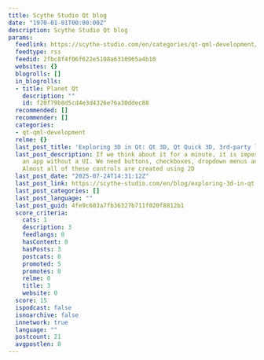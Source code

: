 ```yaml
---
title: Scythe Studio Qt blog
date: "1970-01-01T00:00:00Z"
description: Scythe Studio Qt blog
params:
  feedlink: https://scythe-studio.com/en/categories/qt-qml-development/rss.xml
  feedtype: rss
  feedid: 2fbc8f4f06f622e5108a6310965a4b10
  websites: {}
  blogrolls: []
  in_blogrolls:
  - title: Planet Qt
    description: ""
    id: f20f79b8d5cd4e3d4326e76a30ddec88
  recommended: []
  recommender: []
  categories:
  - qt-qml-development
  relme: {}
  last_post_title: 'Exploring 3D in Qt: Qt 3D, Qt Quick 3D, 3rd-party libraries'
  last_post_description: If we think about it for a minute, it is impossible to imagine
    an app without a UI. We need buttons, checkboxes, dropdown menus and much more.
    Almost all of these controls are created using 2D
  last_post_date: "2025-07-24T14:31:12Z"
  last_post_link: https://scythe-studio.com/en/blog/exploring-3d-in-qt
  last_post_categories: []
  last_post_language: ""
  last_post_guid: 4fe9c603a7fb36327b711f020f8812b1
  score_criteria:
    cats: 1
    description: 3
    feedlangs: 0
    hasContent: 0
    hasPosts: 3
    postcats: 0
    promoted: 5
    promotes: 0
    relme: 0
    title: 3
    website: 0
  score: 15
  ispodcast: false
  isnoarchive: false
  innetwork: true
  language: ""
  postcount: 21
  avgpostlen: 0
---
```

